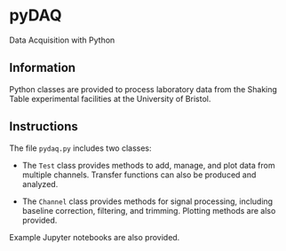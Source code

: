# pyDAQ

Data Acquisition with Python

## Information

Python classes are provided to process laboratory data from the Shaking Table experimental facilities at the University of Bristol.

## Instructions

The file `pydaq.py` includes two classes:

- The `Test` class provides methods to add, manage, and plot data from multiple channels. Transfer functions can also be produced and analyzed.

- The `Channel` class provides methods for signal processing, including baseline correction, filtering, and trimming. Plotting methods are also provided.

Example Jupyter notebooks are also provided.